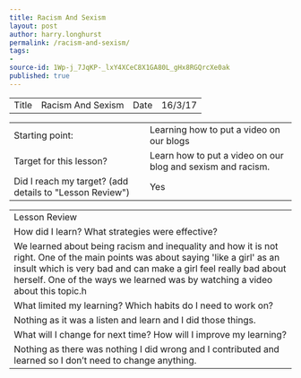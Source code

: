 ```yaml
---
title: Racism And Sexism
layout: post
author: harry.longhurst
permalink: /racism-and-sexism/
tags:
- 
source-id: 1Wp-j_7JqKP-_lxY4XCeC8X1GA80L_gHx8RGQrcXe0ak
published: true
---
```

<table>
  <tr>
    <td>Title</td>
    <td>Racism And Sexism</td>
    <td>Date</td>
    <td>16/3/17</td>
  </tr>
</table>


<table>
  <tr>
    <td>Starting point:</td>
    <td>Learning how to put a video on our blogs</td>
  </tr>
  <tr>
    <td>Target for this lesson?</td>
    <td>Learn how to put a video on our blog and sexism and racism.</td>
  </tr>
  <tr>
    <td>Did I reach my target? 
(add details to "Lesson Review")</td>
    <td>Yes</td>
  </tr>
</table>


<table>
  <tr>
    <td>Lesson Review</td>
  </tr>
  <tr>
    <td>How did I learn? What strategies were effective? </td>
  </tr>
  <tr>
    <td>We learned about being racism and inequality and how it is not right. One of the main points was about saying 'like a girl' as an insult which is very bad and can make a girl feel really bad about herself. One of the ways we learned was by watching a video about this topic.h</td>
  </tr>
  <tr>
    <td>What limited my learning? Which habits do I need to work on? </td>
  </tr>
  <tr>
    <td>Nothing as it was a listen and learn and I did those things.</td>
  </tr>
  <tr>
    <td>What will I change for next time? How will I improve my learning?</td>
  </tr>
  <tr>
    <td>Nothing as there was nothing I did wrong and I contributed and learned so I don’t need to change anything.</td>
  </tr>
</table>



